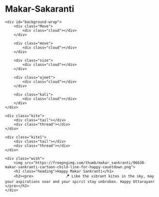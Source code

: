 # Makar-Sakaranti
<!DOCTYPE html>
<html lang="en">

<head>
    <meta charset="UTF-8">
    <meta name="viewport" content="width=device-width, initial-scale=1.0">
    <title>Makar Sankranti</title>
    <link rel="stylesheet" href="style.css">
</head>

<body>

    <div id="background-wrap">
        <div class="Move">
            <div class="cloud"></div>
        </div>

        <div class="move">
            <div class="cloud"></div>
        </div>

        <div class="size">
            <div class="cloud"></div>
        </div>

        <div class="ajeet">
            <div class="cloud"></div>
        </div>

        <div class="kali">
            <div class="cloud"></div>
        </div>
    </div>

    <div class="kite">
        <div class="tail"></div>
        <div class="thread"></div>
    </div>

    <div class="kite1">
        <div class="tail"></div>
        <div class="thread"></div>
    </div>

    <div class="wish">
        <img src="https://freepngimg.com/thumb/makar_sankranti/96630-makar-sankranti-cartoon-child-line-for-happy-countdown.png">
        <h1 class="heading">Happy Makar Sankranti</h1>
        <h2><pre>               🪁 Like the vibrant kites in the sky, may your aspirations soar and your spirit stay unbroken. Happy Uttarayan!</pre></h2>
    </div>

</body>

</html>
